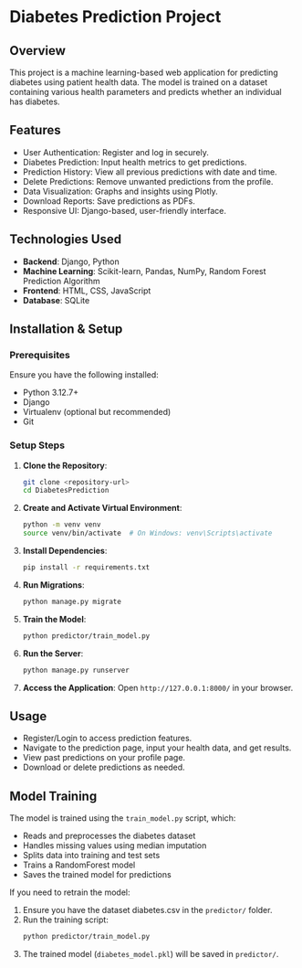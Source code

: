 # Diabetes Prediction Project

## Overview
This project is a machine learning-based web application for predicting diabetes using patient health data. The model is trained on a dataset containing various health parameters and predicts whether an individual has diabetes.

## Features
- User Authentication: Register and log in securely.
- Diabetes Prediction: Input health metrics to get predictions.
- Prediction History: View all previous predictions with date and time.
- Delete Predictions: Remove unwanted predictions from the profile.
- Data Visualization: Graphs and insights using Plotly.
- Download Reports: Save predictions as PDFs.
- Responsive UI: Django-based, user-friendly interface.

## Technologies Used
- **Backend**: Django, Python
- **Machine Learning**: Scikit-learn, Pandas, NumPy, Random Forest Prediction Algorithm
- **Frontend**: HTML, CSS, JavaScript
- **Database**: SQLite

## Installation & Setup
### Prerequisites
Ensure you have the following installed:
- Python 3.12.7+
- Django
- Virtualenv (optional but recommended)
- Git

### Setup Steps
1. **Clone the Repository**:
   ```sh
   git clone <repository-url>
   cd DiabetesPrediction
   ```
2. **Create and Activate Virtual Environment**:
   ```sh
   python -m venv venv
   source venv/bin/activate  # On Windows: venv\Scripts\activate
   ```
3. **Install Dependencies**:
   ```sh
   pip install -r requirements.txt
   ```
4. **Run Migrations**:
   ```sh
   python manage.py migrate
   ```
5. **Train the Model**:
   ```sh
   python predictor/train_model.py
   ```
6. **Run the Server**:
   ```sh
   python manage.py runserver
   ```
7. **Access the Application**:
   Open `http://127.0.0.1:8000/` in your browser.

## Usage
- Register/Login to access prediction features.
- Navigate to the prediction page, input your health data, and get results.
- View past predictions on your profile page.
- Download or delete predictions as needed.

## Model Training
The model is trained using the `train_model.py` script, which:
- Reads and preprocesses the diabetes dataset
- Handles missing values using median imputation
- Splits data into training and test sets
- Trains a RandomForest model
- Saves the trained model for predictions

If you need to retrain the model:
1. Ensure you have the dataset diabetes.csv in the `predictor/` folder.
2. Run the training script:
   ```sh
   python predictor/train_model.py
   ```
3. The trained model (`diabetes_model.pkl`) will be saved in `predictor/`.

